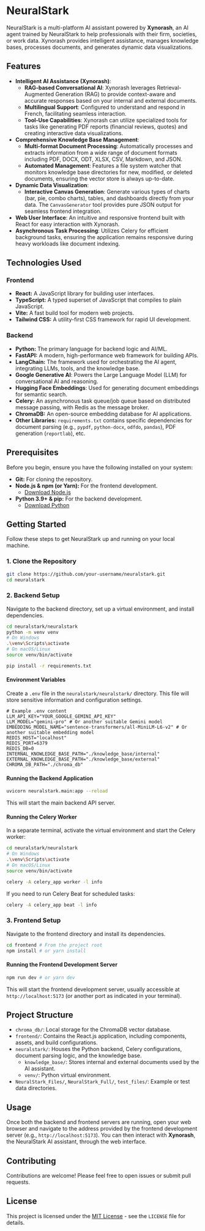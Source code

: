 # NeuralStark

NeuralStark is a multi-platform AI assistant powered by **Xynorash**, an AI agent trained by NeuralStark to help professionals with their firm, societies, or work data. Xynorash provides intelligent assistance, manages knowledge bases, processes documents, and generates dynamic data visualizations.

## Features

*   **Intelligent AI Assistance (Xynorash)**:
    *   **RAG-based Conversational AI**: Xynorash leverages Retrieval-Augmented Generation (RAG) to provide context-aware and accurate responses based on your internal and external documents.
    *   **Multilingual Support**: Configured to understand and respond in French, facilitating seamless interaction.
    *   **Tool-Use Capabilities**: Xynorash can utilize specialized tools for tasks like generating PDF reports (financial reviews, quotes) and creating interactive data visualizations.
*   **Comprehensive Knowledge Base Management**:
    *   **Multi-format Document Processing**: Automatically processes and extracts information from a wide range of document formats including PDF, DOCX, ODT, XLSX, CSV, Markdown, and JSON.
    *   **Automated Management**: Features a file system watcher that monitors knowledge base directories for new, modified, or deleted documents, ensuring the vector store is always up-to-date.
*   **Dynamic Data Visualization**:
    *   **Interactive Canvas Generation**: Generate various types of charts (bar, pie, combo charts), tables, and dashboards directly from your data. The `CanvasGenerator` tool provides pure JSON output for seamless frontend integration.
*   **Web User Interface**: An intuitive and responsive frontend built with React for easy interaction with Xynorash.
*   **Asynchronous Task Processing**: Utilizes Celery for efficient background tasks, ensuring the application remains responsive during heavy workloads like document indexing.

## Technologies Used

### Frontend
*   **React:** A JavaScript library for building user interfaces.
*   **TypeScript:** A typed superset of JavaScript that compiles to plain JavaScript.
*   **Vite:** A fast build tool for modern web projects.
*   **Tailwind CSS:** A utility-first CSS framework for rapid UI development.

### Backend
*   **Python:** The primary language for backend logic and AI/ML.
*   **FastAPI:** A modern, high-performance web framework for building APIs.
*   **LangChain:** The framework used for orchestrating the AI agent, integrating LLMs, tools, and the knowledge base.
*   **Google Generative AI**: Powers the Large Language Model (LLM) for conversational AI and reasoning.
*   **Hugging Face Embeddings**: Used for generating document embeddings for semantic search.
*   **Celery:** An asynchronous task queue/job queue based on distributed message passing, with Redis as the message broker.
*   **ChromaDB:** An open-source embedding database for AI applications.
*   **Other Libraries:** `requirements.txt` contains specific dependencies for document parsing (e.g., `pypdf`, `python-docx`, `odfdo`, `pandas`), PDF generation (`reportlab`), etc.

## Prerequisites

Before you begin, ensure you have the following installed on your system:

*   **Git:** For cloning the repository.
*   **Node.js & npm (or Yarn):** For the frontend development.
    *   [Download Node.js](https://nodejs.org/)
*   **Python 3.9+ & pip:** For the backend development.
    *   [Download Python](https://www.python.org/downloads/)

## Getting Started

Follow these steps to get NeuralStark up and running on your local machine.

### 1. Clone the Repository

```bash
git clone https://github.com/your-username/neuralstark.git
cd neuralstark
```

### 2. Backend Setup

Navigate to the backend directory, set up a virtual environment, and install dependencies.

```bash
cd neuralstark/neuralstark
python -m venv venv
# On Windows
.\venv\Scripts\activate
# On macOS/Linux
source venv/bin/activate

pip install -r requirements.txt
```

#### Environment Variables

Create a `.env` file in the `neuralstark/neuralstark/` directory. This file will store sensitive information and configuration settings.

```
# Example .env content
LLM_API_KEY="YOUR_GOOGLE_GEMINI_API_KEY"
LLM_MODEL="gemini-pro" # Or another suitable Gemini model
EMBEDDING_MODEL_NAME="sentence-transformers/all-MiniLM-L6-v2" # Or another suitable embedding model
REDIS_HOST="localhost"
REDIS_PORT=6379
REDIS_DB=0
INTERNAL_KNOWLEDGE_BASE_PATH="./knowledge_base/internal"
EXTERNAL_KNOWLEDGE_BASE_PATH="./knowledge_base/external"
CHROMA_DB_PATH="./chroma_db"
```

#### Running the Backend Application

```bash
uvicorn neuralstark.main:app --reload
```
This will start the main backend API server.

#### Running the Celery Worker

In a separate terminal, activate the virtual environment and start the Celery worker:

```bash
cd neuralstark/neuralstark
# On Windows
.\venv\Scripts\activate
# On macOS/Linux
source venv/bin/activate

celery -A celery_app worker -l info
```
If you need to run Celery Beat for scheduled tasks:
```bash
celery -A celery_app beat -l info
```

### 3. Frontend Setup

Navigate to the frontend directory and install its dependencies.

```bash
cd frontend # From the project root
npm install # or yarn install
```

#### Running the Frontend Development Server

```bash
npm run dev # or yarn dev
```
This will start the frontend development server, usually accessible at `http://localhost:5173` (or another port as indicated in your terminal).

## Project Structure

*   `chroma_db/`: Local storage for the ChromaDB vector database.
*   `frontend/`: Contains the React.js application, including components, assets, and build configurations.
*   `neuralstark/`: Houses the Python backend, Celery configurations, document parsing logic, and the knowledge base.
    *   `knowledge_base/`: Stores internal and external documents used by the AI assistant.
    *   `venv/`: Python virtual environment.
*   `NeuralStark_Files/`, `NeuralStark_Full/`, `test_files/`: Example or test data directories.

## Usage

Once both the backend and frontend servers are running, open your web browser and navigate to the address provided by the frontend development server (e.g., `http://localhost:5173`). You can then interact with **Xynorash**, the NeuralStark AI assistant, through the web interface.

## Contributing

Contributions are welcome! Please feel free to open issues or submit pull requests.

## License

This project is licensed under the [MIT License](LICENSE) - see the `LICENSE` file for details.